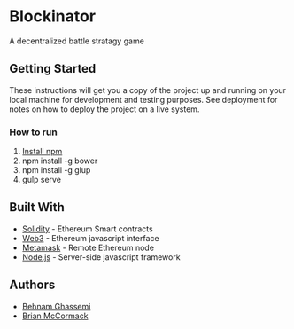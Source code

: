 # Blockinator

A decentralized battle stratagy game


## Getting Started

These instructions will get you a copy of the project up and running on your local machine for development and testing purposes. See deployment for notes on how to deploy the project on a live system.


### How to run

1. [Install npm](https://docs.npmjs.com/getting-started/installing-node)
2. npm install -g bower
3. npm install -g glup
4. gulp serve

## Built With

* [Solidity](https://solidity.readthedocs.io/en/develop/) - Ethereum Smart contracts 
* [Web3](https://github.com/ethereum/wiki/wiki/JavaScript-API) - Ethereum javascript interface
* [Metamask](https://metamask.io/) - Remote Ethereum node
* [Node.js](https://nodejs.org/en/) - Server-side javascript framework


## Authors

- [Behnam Ghassemi](https://github.com/behnamx)
- [Brian McCormack](https://github.com/adun1)


